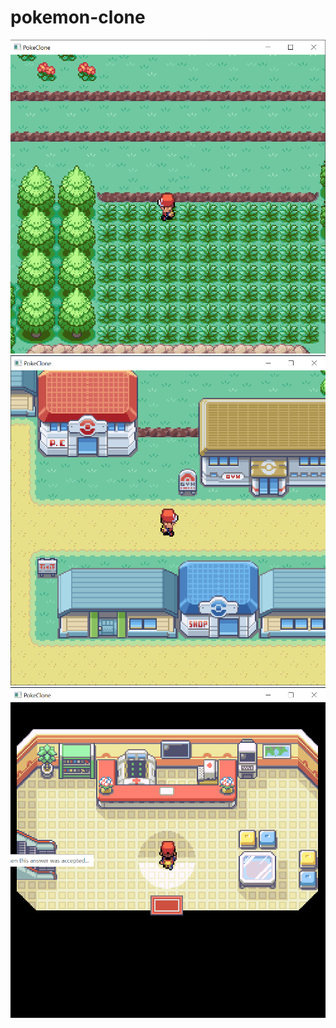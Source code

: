 # pokemon-clone

![](https://github.com/nivuckovic/pokemon-clone/blob/master/poke_1.png)
![](https://github.com/nivuckovic/pokemon-clone/blob/master/poke_2.png)
![](https://github.com/nivuckovic/pokemon-clone/blob/master/poke_3.png)
